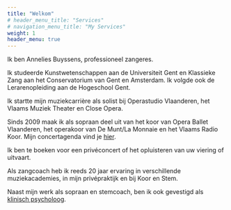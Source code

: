 ```yaml
---
title: "Welkom"
# header_menu_title: "Services"
# navigation_menu_title: "My Services"
weight: 1
header_menu: true
---
```


<!-- {{< figure src="/images/others/close_opera.jpg" width="200" alt="Annelies Buyssens" class="left" >}} -->

Ik ben Annelies Buyssens, professioneel zangeres.

Ik studeerde Kunstwetenschappen aan de Universiteit Gent en Klassieke Zang aan het Conservatorium van Gent en Amsterdam. Ik volgde ook de Lerarenopleiding aan de Hogeschool Gent.

Ik startte mijn muziekcarrière als solist bij Operastudio Vlaanderen, het Vlaams Muziek Theater en Close Opera.

Sinds 2009 maak ik als sopraan deel uit van het koor van Opera Ballet Vlaanderen, het operakoor van De Munt/La Monnaie en het Vlaams Radio Koor. Mijn concertagenda vind je [hier](/concertagenda).

Ik ben te boeken voor een privéconcert of het opluisteren van uw viering of uitvaart.

Als zangcoach heb ik reeds 20 jaar ervaring in verschillende muziekacademies, in mijn privépraktijk en bij Koor en Stem. 

Naast mijn werk als sopraan en stemcoach, ben ik ook gevestigd als [klinisch psycholoog](/psycholoog).